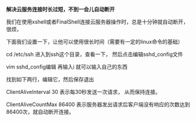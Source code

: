**解决云服务连接时长过短，不到一会儿自动断开**

我们在使用xshell或者FinalShell连接云服务器操作时，总是十分钟就自动断开，很烦，

下面我们设置一下，让他可以使用很长时间（需要有一定的linux命令的基础）

cd  /etc/ssh   进入到ssh这个目录，查看一下， 然后点击编辑sshd_config文件

vim   sshd_config编辑  再输入i  就可以输入自己的东西

找到如下两行，编辑它，然后保存退出

ClientAliveInterval 30 表示每30秒发送一次请求， 从而保持连接。

ClientAliveCountMax 86400 表示服务器发出请求后客户端没有响应的次数达到86400次，就自动断开连接。
